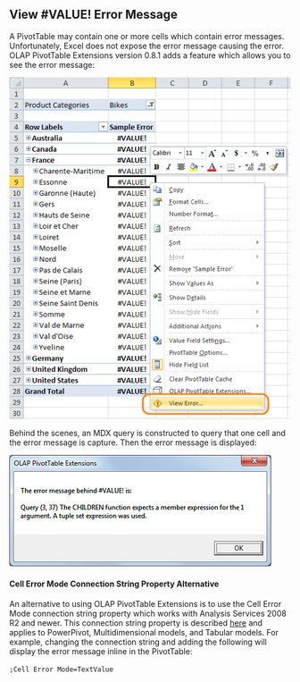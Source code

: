 ## View #VALUE! Error Message

A PivotTable may contain one or more cells which contain error messages. Unfortunately, Excel does not expose the error message causing the error. OLAP PivotTable Extensions version 0.8.1 adds a feature which allows you to see the error message:

![](View%20Error%20Message_ViewError.png)

Behind the scenes, an MDX query is constructed to query that one cell and the error message is capture. Then the error message is displayed:

![](View%20Error%20Message_ValueErrorMessage.png)

#### Cell Error Mode Connection String Property Alternative
An alternative to using OLAP PivotTable Extensions is to use the Cell Error Mode connection string property which works with Analysis Services 2008 R2 and newer. This connection string property is described [here](http://www.powerpivot-info.com/post/411-changing-how-powerpivot-handles-dax-errors) and applies to PowerPivot, Multidimensional models, and Tabular models. For example, changing the connection string and adding the following will display the error message inline in the PivotTable:

`;Cell Error Mode=TextValue`
